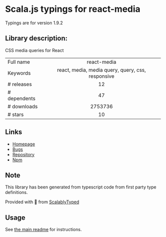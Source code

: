
# Scala.js typings for react-media

Typings are for version 1.9.2

## Library description:
CSS media queries for React

|                    |                 |
| ------------------ | :-------------: |
| Full name          | react-media |
| Keywords           | react, media, media query, query, css, responsive |
| # releases         | 12 |
| # dependents       | 47 |
| # downloads        | 2753736 |
| # stars            | 10 |

## Links
- [Homepage](https://github.com/ReactTraining/react-media#readme)
- [Bugs](https://github.com/ReactTraining/react-media/issues)
- [Repository](https://github.com/ReactTraining/react-media)
- [Npm](https://www.npmjs.com/package/react-media)
    


## Note
This library has been generated from typescript code from first party type definitions.

Provided with :purple_heart: from [ScalablyTyped](https://github.com/oyvindberg/ScalablyTyped)

## Usage
See [the main readme](../../readme.md) for instructions.


